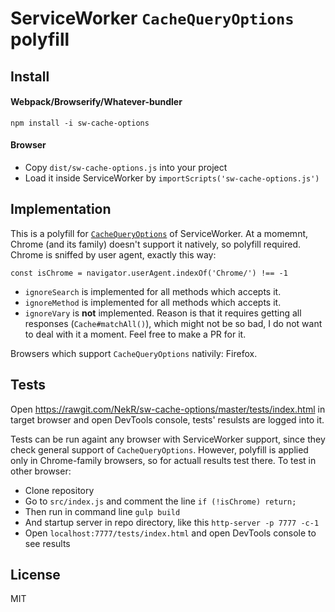 # ServiceWorker `CacheQueryOptions` polyfill

## Install

#### Webpack/Browserify/Whatever-bundler

```
npm install -i sw-cache-options
```

#### Browser

* Copy `dist/sw-cache-options.js` into your project
* Load it inside ServiceWorker by `importScripts('sw-cache-options.js')`

## Implementation

This is a polyfill for [`CacheQueryOptions`](https://www.w3.org/TR/service-workers/#cache-query-options-dictionary) of ServiceWorker. At a momemnt, Chrome (and its family) doesn't support it natively, so polyfill required. Chrome is sniffed by user agent, exactly this way:
```
const isChrome = navigator.userAgent.indexOf('Chrome/') !== -1
```

* `ignoreSearch` is implemented for all methods which accepts it.
* `ignoreMethod` is implemented for all methods which accepts it.
* `ignoreVary` is **not** implemented. Reason is that it requires getting all responses (`Cache#matchAll()`), which might not be so bad, I do not want to deal with it a moment. Feel free to make a PR for it.

Browsers which support `CacheQueryOptions` nativily: Firefox.

## Tests

Open https://rawgit.com/NekR/sw-cache-options/master/tests/index.html in target browser and open DevTools console, tests' resulsts are logged into it.

Tests can be run againt any browser with ServiceWorker support, since they check general support of `CacheQueryOptions`. However, polyfill is applied only in Chrome-family browsers, so for actuall results test there. To test in other browser:

* Clone repository
* Go to `src/index.js` and comment the line `if (!isChrome) return;`
* Then run in command line `gulp build`
* And startup server in repo directory, like this `http-server -p 7777 -c-1`
* Open `localhost:7777/tests/index.html` and open DevTools console to see results

## License

MIT